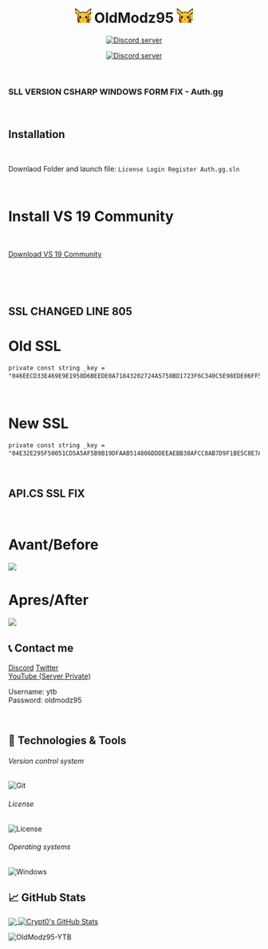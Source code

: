<h1 align="center">
<img src="https://raw.githubusercontent.com/OldModz95-YTB/OldModz95-YTB/main/hi.gif" height="32" />
OldModz95
<img src="https://raw.githubusercontent.com/OldModz95-YTB/OldModz95-YTB/main/hi.gif" height="32" />
</h1>
<p align="center">
  <a href="https://discord.gg/3t2568W"><img src="https://discordapp.com/api/guilds/465584363489198091/widget.png?style=banner2" alt="Discord server"></a>
</p>
<p align="center">
  <a href="https://discord.gg/M3sTyHtcK4"><img src="https://discordapp.com/api/guilds/705278191404843051/widget.png?style=banner2" alt="Discord server"></a>
</p>

<br>

### SLL VERSION CSHARP WINDOWS FORM FIX - Auth.gg
<br>

## Installation
<br>

Downlaod Folder and launch file: ```License Login Register Auth.gg.sln```

<br>

# Install VS 19 Community
<br>

[Download VS 19 Community](https://visualstudio.microsoft.com/fr/downloads/)

<br>
<br>
<br>

## SSL CHANGED LINE 805

# Old SSL

```
private const string _key = "046EECD33E469E9E1958D6BEEDE0A71843202724A5758BD1723F6C340C5E98EDE06FF5C21B35F359C65B850744729B3AA999B0B6392DA69EDB278EB31DBCE85774";
```

<br>

# New SSL

```
private const string _key = "04E32E295F50051CD5A5AF5B9B19DFAAB514806DDDEEAEBB38AFCC8AB7D9F1BE5C8E7A782E377DC198E62A1D091A2ADD63F4AC0A320BC4341AD980E34B47C08DB6";
```

<br>

## API.CS SSL FIX

<br>

# Avant/Before
<img src="https://i.imgur.com/WFQ36pi.png">
<br>

# Apres/After
<img src="https://i.imgur.com/2J84uJl.png">
<br>



## 📞 Contact me

[Discord](https://www.discord.gg/3t2568W)
[Twitter](https://twitter.com/oldmodz95)
<br>
[YouTube (Server Private)](https://exotique.fr2.quickconnect.to/?launchApp=SYNO.SDS.VideoStation.AppInstance#!libOldModz95/N4IgNglgRgTghjAniAXCAFgewLYFMD6AbhACa6YC0A7CADQgDGcALrgOaZKohxhh0gADnDa5UARgC+QA)
<p>Username: ytb <br>
Password: oldmodz95</p>

<br />

## 🔧 Technologies & Tools


###### Version control system

![Git](https://img.shields.io/badge/-Git-000000?style=flat&logo=Git&logoColor=F05032)

###### License

![License](https://img.shields.io/github/license/OldModz95-YTB/version-en-bot-discord-auth.gg)

###### Operating systems

![Windows](https://img.shields.io/badge/-Windows-000000?style=flat&logo=Windows&logoColor=FCC624)


## &#x1f4c8; GitHub Stats

<a href="https://github.com/OldModz95-YTB">
  <img align="center" src="https://github-readme-stats.vercel.app/api/top-langs/?username=OldModz95-YTB&hide=java,html&title_color=ffffff&text_color=c9cacc&icon_color=2bbc8a&bg_color=1d1f21" />
</>
<a href="https://github.com/OldModz95-YTB">
  <img align="center" src="https://github-readme-stats.vercel.app/api?username=OldModz95-YTB&show_icons=true&line_height=27&count_private=true&title_color=ffffff&text_color=c9cacc&icon_color=ffff00&bg_color=1d1f21" alt="Crypt0's GitHub Stats" />
</a>

<p align="left"> <img src="https://komarev.com/ghpvc/?username=OldModz95-YTB" alt="OldModz95-YTB" /> </p>
